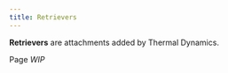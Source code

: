 ```yaml
--- 
title: Retrievers 
--- 
```



**Retrievers** are attachments added by Thermal Dynamics.

Page *WIP* 